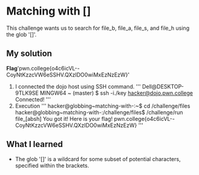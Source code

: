 # Matching with []
This challenge wants us to search for file_b, file_a, file_s, and file_h using the glob '[]'.
## My solution
**Flag**'pwn.college{o4c6icVL--CoyNtKzzcVW6eSSHV.QXzIDO0wiMxEzNzEzW}'
1. I connected the dojo host using SSH command.
'''
Dell@DESKTOP-9TLK9SE MINGW64 ~ (master)
$ ssh -i./key hacker@dojo.pwn.college
Connected!
'''
2. Execution 
'''
hacker@globbing~matching-with-:~$ cd /challenge/files
hacker@globbing~matching-with-:/challenge/files$ /challenge/run file_[absh]
You got it! Here is your flag!
pwn.college{o4c6icVL--CoyNtKzzcVW6eSSHV.QXzIDO0wiMxEzNzEzW}
'''

## What I learned 
- The glob '[]' is a wildcard for some subset of potential characters, specified within the brackets. 